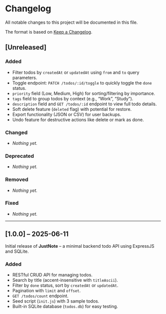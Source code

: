 # Changelog

All notable changes to this project will be documented in this file.

The format is based on [Keep a Changelog](https://keepachangelog.com/en/1.1.0/).

## [Unreleased]

### Added
- Filter todos by `createdAt` or `updatedAt` using `from` and `to` query parameters.
- Toggle endpoint: `PATCH /todos/:id/toggle` to quickly toggle the `done` status.
- `priority` field (Low, Medium, High) for sorting/filtering by importance.
- `tags` field to group todos by context (e.g., “Work”, “Study”).
- `description` field and `GET /todos/:id` endpoint to view full todo details.
- Soft delete feature (`deleted` flag) with potential for restore.
- Export functionality (JSON or CSV) for user backups.
- Undo feature for destructive actions like delete or mark as done.

### Changed
- _Nothing yet._

### Deprecated
- _Nothing yet._

### Removed
- _Nothing yet._

### Fixed
- _Nothing yet._

---

## [1.0.0] – 2025-06-11

Initial release of **JustNote** – a minimal backend todo API using ExpressJS and SQLite.

### Added
- RESTful CRUD API for managing todos.
- Search by title (accent-insensitive with `titleAscii`).
- Filter by `done` status, sort by `createdAt` or `updatedAt`.
- Pagination with `limit` and `offset`.
- `GET /todos/count` endpoint.
- Seed script (`init.js`) with 3 sample todos.
- Built-in SQLite database (`todos.db`) for easy testing.
